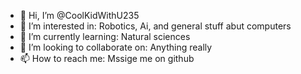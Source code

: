 - 👋 Hi, I’m @CoolKidWithU235
- 👀 I’m interested in: Robotics, Ai, and general stuff abut computers
- 🌱 I’m currently learning: Natural sciences
- 💞️ I’m looking to collaborate on: Anything really
- 📫 How to reach me: Mssige me on github

<!---
CoolKidWithU235/CoolKidWithU235 is a ✨ special ✨ repository because its `README.md` (this file) appears on your GitHub profile.
You can click the Preview link to take a look at your changes.
--->
